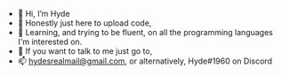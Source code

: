 - 👋 Hi, I’m Hyde
- 👀 Honestly just here to upload code,
- 🌱 Learning, and trying to be fluent, on all the programming languages I'm interested on.
- 💞️ If you want to talk to me just go to,
- 📫 hydesrealmail@gmail.com, or alternatively, Hyde#1960 on Discord

<!---
Hyde12/Hyde12 is a ✨ special ✨ repository because its `README.md` (this file) appears on your GitHub profile.
You can click the Preview link to take a look at your changes.
--->
